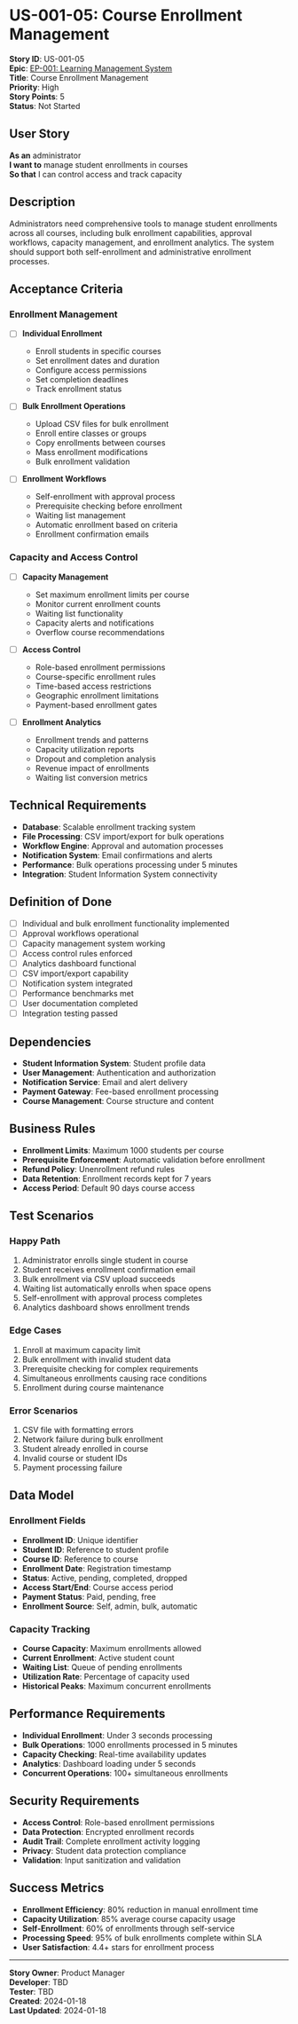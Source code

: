 # US-001-05: Course Enrollment Management

**Story ID**: US-001-05  
**Epic**: [EP-001: Learning Management System](../epics/EP-001-LMS.md)  
**Title**: Course Enrollment Management  
**Priority**: High  
**Story Points**: 5  
**Status**: Not Started  

## User Story

**As an** administrator  
**I want to** manage student enrollments in courses  
**So that** I can control access and track capacity  

## Description

Administrators need comprehensive tools to manage student enrollments across all courses, including bulk enrollment capabilities, approval workflows, capacity management, and enrollment analytics. The system should support both self-enrollment and administrative enrollment processes.

## Acceptance Criteria

### Enrollment Management
- [ ] **Individual Enrollment**
  - Enroll students in specific courses
  - Set enrollment dates and duration
  - Configure access permissions
  - Set completion deadlines
  - Track enrollment status

- [ ] **Bulk Enrollment Operations**
  - Upload CSV files for bulk enrollment
  - Enroll entire classes or groups
  - Copy enrollments between courses
  - Mass enrollment modifications
  - Bulk enrollment validation

- [ ] **Enrollment Workflows**
  - Self-enrollment with approval process
  - Prerequisite checking before enrollment
  - Waiting list management
  - Automatic enrollment based on criteria
  - Enrollment confirmation emails

### Capacity and Access Control
- [ ] **Capacity Management**
  - Set maximum enrollment limits per course
  - Monitor current enrollment counts
  - Waiting list functionality
  - Capacity alerts and notifications
  - Overflow course recommendations

- [ ] **Access Control**
  - Role-based enrollment permissions
  - Course-specific enrollment rules
  - Time-based access restrictions
  - Geographic enrollment limitations
  - Payment-based enrollment gates

- [ ] **Enrollment Analytics**
  - Enrollment trends and patterns
  - Capacity utilization reports
  - Dropout and completion analysis
  - Revenue impact of enrollments
  - Waiting list conversion metrics

## Technical Requirements

- **Database**: Scalable enrollment tracking system
- **File Processing**: CSV import/export for bulk operations
- **Workflow Engine**: Approval and automation processes
- **Notification System**: Email confirmations and alerts
- **Performance**: Bulk operations processing under 5 minutes
- **Integration**: Student Information System connectivity

## Definition of Done

- [ ] Individual and bulk enrollment functionality implemented
- [ ] Approval workflows operational
- [ ] Capacity management system working
- [ ] Access control rules enforced
- [ ] Analytics dashboard functional
- [ ] CSV import/export capability
- [ ] Notification system integrated
- [ ] Performance benchmarks met
- [ ] User documentation completed
- [ ] Integration testing passed

## Dependencies

- **Student Information System**: Student profile data
- **User Management**: Authentication and authorization
- **Notification Service**: Email and alert delivery
- **Payment Gateway**: Fee-based enrollment processing
- **Course Management**: Course structure and content

## Business Rules

- **Enrollment Limits**: Maximum 1000 students per course
- **Prerequisite Enforcement**: Automatic validation before enrollment
- **Refund Policy**: Unenrollment refund rules
- **Data Retention**: Enrollment records kept for 7 years
- **Access Period**: Default 90 days course access

## Test Scenarios

### Happy Path
1. Administrator enrolls single student in course
2. Student receives enrollment confirmation email
3. Bulk enrollment via CSV upload succeeds
4. Waiting list automatically enrolls when space opens
5. Self-enrollment with approval process completes
6. Analytics dashboard shows enrollment trends

### Edge Cases
1. Enroll at maximum capacity limit
2. Bulk enrollment with invalid student data
3. Prerequisite checking for complex requirements
4. Simultaneous enrollments causing race conditions
5. Enrollment during course maintenance

### Error Scenarios
1. CSV file with formatting errors
2. Network failure during bulk enrollment
3. Student already enrolled in course
4. Invalid course or student IDs
5. Payment processing failure

## Data Model

### Enrollment Fields
- **Enrollment ID**: Unique identifier
- **Student ID**: Reference to student profile
- **Course ID**: Reference to course
- **Enrollment Date**: Registration timestamp
- **Status**: Active, pending, completed, dropped
- **Access Start/End**: Course access period
- **Payment Status**: Paid, pending, free
- **Enrollment Source**: Self, admin, bulk, automatic

### Capacity Tracking
- **Course Capacity**: Maximum enrollments allowed
- **Current Enrollment**: Active student count
- **Waiting List**: Queue of pending enrollments
- **Utilization Rate**: Percentage of capacity used
- **Historical Peaks**: Maximum concurrent enrollments

## Performance Requirements

- **Individual Enrollment**: Under 3 seconds processing
- **Bulk Operations**: 1000 enrollments processed in 5 minutes
- **Capacity Checking**: Real-time availability updates
- **Analytics**: Dashboard loading under 5 seconds
- **Concurrent Operations**: 100+ simultaneous enrollments

## Security Requirements

- **Access Control**: Role-based enrollment permissions
- **Data Protection**: Encrypted enrollment records
- **Audit Trail**: Complete enrollment activity logging
- **Privacy**: Student data protection compliance
- **Validation**: Input sanitization and validation

## Success Metrics

- **Enrollment Efficiency**: 80% reduction in manual enrollment time
- **Capacity Utilization**: 85% average course capacity usage
- **Self-Enrollment**: 60% of enrollments through self-service
- **Processing Speed**: 95% of bulk enrollments complete within SLA
- **User Satisfaction**: 4.4+ stars for enrollment process

---

**Story Owner**: Product Manager  
**Developer**: TBD  
**Tester**: TBD  
**Created**: 2024-01-18  
**Last Updated**: 2024-01-18